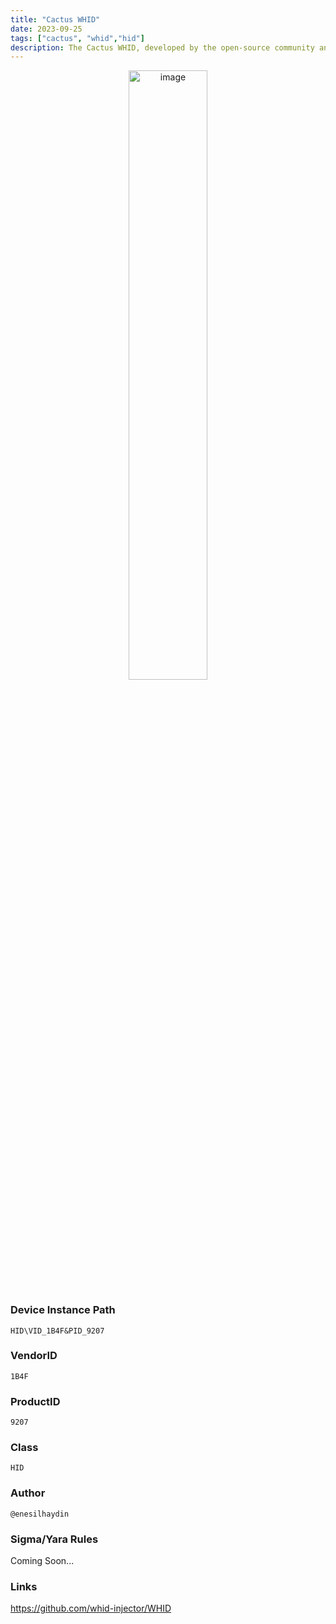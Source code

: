 ```yaml
---
title: "Cactus WHID"
date: 2023-09-25
tags: ["cactus", "whid","hid"]
description: The Cactus WHID, developed by the open-source community and available on GitHub, is a covert and advanced keystroke injection device. Designed to cater to the needs of penetration testers and cybersecurity experts, this compact device discreetly disguises itself as a regular USB peripheral while harboring a completely different set of capabilities. Harnessing powerful scripting features and preloaded payloads, the Cactus WHID can swiftly execute intricate and covert operations on target systems. Its ability to inject keystrokes, replicate human typing patterns, and execute payloads within milliseconds renders it an indispensable asset for security assessments, vulnerability detection, and fortifying digital defenses. The Cactus WHID is an essential tool for professionals aiming to evaluate and enhance the security of computer systems with precision and efficiency.
---
```


<p align="center">
  <img src="/images/cactus.jpg" alt="image" width="50%" height="50%">
</p>

### Device Instance Path

```text
HID\VID_1B4F&PID_9207
```

### VendorID

```text
1B4F
```

### ProductID

```text
9207
```
### Class

```text
HID
```

### Author

```text
@enesilhaydin
```

### Sigma/Yara Rules

Coming Soon...

### Links

https://github.com/whid-injector/WHID
